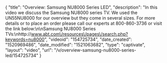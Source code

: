 {
    "title": "Overview: Samsung NU8000 Series LED",
    "description": "In this video we discuss the Samsung NU8000 series TV.  We used the UN55NU8000 for our overview but they come in several sizes.  For more details or to place an order please call our experts at 800-860-3736 or visit the link below:\n\nSamsung NU8000 Series TVs:\nhttp:\/\/www.abt.com\/resources\/pages\/search.php?keywords=nu8000",
    "videoid": "154725734",
    "date_created": "1520969486",
    "date_modified": "1521063682",
    "type": "captivate",
    "layout": "video",
    "url": "\/v\/overview-samsung-nu8000-series-led\/154725734"
}